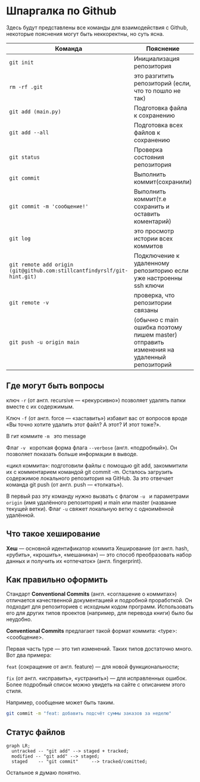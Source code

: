 # Шпаргалка по Github

Здесь будут представлены все команды для взаимодействия с Github, некоторые пояснения могут быть неккоректны, но суть ясна.

Команда | Пояснение
---|---
`git init`| Инициализация репозитория
`rm -rf .git` | это разгитить репозиторий (если, что то пошло не так)
`git add (main.py)` | Подготовка файла к сохранению
`git add --all` | Подготовка всех файлов к сохранению
`git status` | Проверка состояния репозитория
`git commit` | Выполнить коммит(сохранили)
`git commit -m 'сообщение!'` | Выполнить коммит(т.е сохранить и оставить коментарий)
`git log` | это просмотр истории всех коммитов
`git remote add origin (git@github.com:stillcantfindyrslf/git-hint.git)` | Подключение к удаленному репозиторию если уже настроенны ssh ключи
`git remote -v` | проверка, что репозитории связаны
`git push -u origin main` | (обычно с main ошибка поэтому пишем master) отправить изменения на удаленный репозиторий

## Где могут быть вопросы

ключ `-r` (от англ. recursive — «рекурсивно») позволяет удалять папки вместе с их содержимым.

Ключ `-f` (от англ. force — «заставить») избавит вас от вопросов вроде «Вы точно хотите удалить этот файл? А этот? И этот тоже?».

В гит коммите `-m ` это message

Флаг `-v `  короткая форма флага `--verbose` (англ. «подробный»). Он позволяет показать больше информации в выводе.

«цикл коммита»: подготовили файлы с помощью git add, закоммитили их с комментарием командой git commit -m. Осталось загрузить содержимое локального репозитория на GitHub. За это отвечает команда git push (от англ. push — «толкать»).

В первый раз эту команду нужно вызвать с флагом `-u ` и параметрами `origin` (имя удалённого репозитория) и main или master (название текущей ветки). Флаг `-u` свяжет локальную ветку с одноимённой удалённой.

## Что такое хеширование
**Хеш** — основной идентификатор коммита
Хеширование (от англ. hash, «рубить», «крошить», «мешанина») — это способ преобразовать набор данных и получить их «отпечаток» (англ. fingerprint).

## Как правильно оформить
Стандарт **Conventional Commits** (англ. «соглашение о коммитах») отличается качественной документацией и подробной проработкой. Он подходит для репозиториев с исходным кодом программ. Использовать его для других типов проектов (например, для перевода книги) было бы неудобно.

**Conventional Commits** предлагает такой формат коммита: <typе>: <сообщение>.

Первая часть type — это тип изменений. Таких типов достаточно много. Вот два примера:

`feat` (сокращение от англ. feature) — для новой функциональности;

`fix` (от англ. «исправить», «устранить») — для исправленных ошибок.
Более подробный список можно увидеть на сайте с описанием этого стиля.

Например, сообщение может быть таким.

```bash
git commit -m "feat: добавить подсчёт суммы заказов за неделю"
```

## Статус файлов

```mermaid
graph LR;
  untracked -- "git add" --> staged + tracked;
  modified -- "git add" --> staged;
  staged    -- "git commit"     --> tracked/comitted;

``` 
Остальное я думаю понятно.

